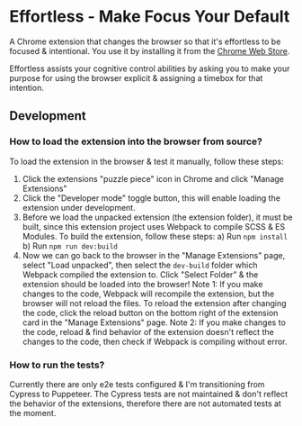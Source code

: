 # Effortless - Make Focus Your Default

A Chrome extension that changes the browser so that it's effortless to be focused & intentional. You use it by installing it from the [Chrome Web Store](https://chrome.google.com/webstore/detail/effortless-make-focus-you/pfkeilinhgpmadhklhbpabebpapmdein).

Effortless assists your cognitive control abilities by asking you to make your purpose for using the browser explicit & assigning a timebox for that intention.

## Development

### How to load the extension into the browser from source?
To load the extension in the browser & test it manually, follow these steps:
1. Click the extensions "puzzle piece" icon in Chrome and click "Manage Extensions"
2. Click the "Developer mode" toggle button, this will enable loading the extension under development.
3. Before we load the unpacked extension (the extension folder), it must be built, since this extension project uses Webpack to compile SCSS & ES Modules. To build the extension, follow these steps:
  a) Run `npm install`
  b) Run `npm run dev:build`
4. Now we can go back to the browser in the "Manage Extensions" page, select "Load unpacked", then select the `dev-build` folder which Webpack compiled the extension to. Click "Select Folder" & the extension should be loaded into the browser!
Note 1: If you make changes to the code, Webpack will recompile the extension, but the browser will not reload the files. To reload the extension after changing the code, click the reload button on the bottom right of the extension card in the "Manage Extensions" page.
Note 2: If you make changes to the code, reload & find behavior of the extension doesn't reflect the changes to the code, then check if Webpack is compiling without error.

### How to run the tests?
Currently there are only e2e tests configured & I'm transitioning from Cypress to Puppeteer. The Cypress tests are not maintained & don't reflect the behavior of the extensions, therefore there are not automated tests at the moment.